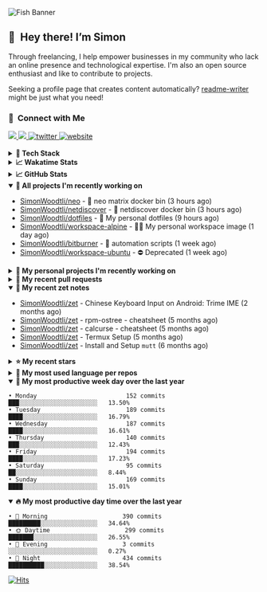 ![Fish Banner](assets/fish.webp)

## 👋 &nbsp;Hey there! I’m Simon

Through freelancing, I help empower businesses in my community who lack
an online presence and technological expertise. I'm also an open source
enthusiast and like to contribute to projects.

Seeking a profile page that creates content automatically?
[readme-writer] might be just what you need!

### 🤝 &nbsp;Connect with Me

<div align="left">
<a href="https://linkedin.com/in/simonwoodtli" target="_blank">
<img src="https://img.shields.io/badge/linkedin-1E77B5?style=for-the-badge&logo=linkedin&logoColor=white alt=linkedin" />
</a>
<a href="https://github.com/simonwoodtli" target="_blank">
<img src="https://img.shields.io/badge/github-24292E?style=for-the-badge&logo=github&logoColor=white alt=github" />
</a>
<a href="https://twitter.com/simonwoodtlidev" target="_blank">
<img src="https://img.shields.io/badge/twitter-26a7de?style=for-the-badge&logo=twitter&logoColor=white" alt="twitter"/>
</a>
<a href="https://simonwoodtli.com" target="_blank">
<img src="https://img.shields.io/badge/website-E2925F?style=for-the-badge&logo=google-chrome&logoColor=white" alt="website"/>
</a>
</div>
<br/>


<details>
  <summary><b>🧰 Tech Stack</b></summary>
  <div align="center">

  ![JavaScript](https://img.shields.io/badge/-JavaScript-333333?style=flat&logo=javascript)&nbsp;
  ![HTML](https://img.shields.io/badge/-HTML-333333?style=flat&logo=HTML5)&nbsp;
  ![CSS](https://img.shields.io/badge/-CSS-333333?style=flat&logo=CSS3&logoColor=1572B6)&nbsp;
  ![Shell](https://img.shields.io/badge/-Bash-333333?style=flat&logo=shell)&nbsp;
  ![Python](https://img.shields.io/badge/-Python-333333?style=flat&logo=python)&nbsp;
  ![Go](https://img.shields.io/badge/-Go-333333?style=flat&logo=go)&nbsp;
  ![PostgreSQL](https://img.shields.io/badge/-PostgreSQL-333333?style=flat&logo=postgresql)&nbsp;
  ![MongoDB](https://img.shields.io/badge/-MongoDB-333333?style=flat&logo=mongodb)
  ![Node.js](https://img.shields.io/badge/-Node.js-333333?style=flat&logo=node.js)&nbsp;
  ![Bootstrap](https://img.shields.io/badge/-Bootstrap-333333?style=flat&logo=bootstrap&logoColor=563D7C)&nbsp;
  ![Git](https://img.shields.io/badge/-Git-333333?style=flat&logo=git)&nbsp;
  ![GitHub Actions](https://img.shields.io/badge/-GitHub%20Actions-333333?style=flat&logo=github)&nbsp;
  ![Docker](https://img.shields.io/badge/-Docker-333333?style=flat&logo=docker)&nbsp;
  ![Markdown](https://img.shields.io/badge/-Markdown-333333?style=flat&logo=markdown)&nbsp;
  ![Vim](https://img.shields.io/badge/-Vim-333333?style=flat&logo=vim)&nbsp;
  ![Linux](https://img.shields.io/badge/-Linux-333333?style=flat&logo=linux)&nbsp;
  </div>
</details>

<details>
  <summary><b>📈 Wakatime Stats</b></summary>
  <p align="center"><a href="https://wakatime.com/@SimonWoodtli">
  <img align="center" width="400" height="300" src="https://wakatime.com/share/@SimonWoodtli/7761bcef-e104-47d9-912a-dfd6bf08868b.svg" />
  </a>
  <a href="https://wakatime.com/@SimonWoodtli">
  <img align="center" width="400" height="300" src="https://wakatime.com/share/@SimonWoodtli/341953df-6a40-47b7-8220-ace4eabe0a17.svg" />
  </a></p>

  <h4><b>💬 I've been working with the following languages over the last 7 days</b></h4>

```
• Bash                           4 hrs 7 mins                   ██████████████░░░░░░░░░░░   56.26%
• YAML                           1 hr 56 mins                   ███████░░░░░░░░░░░░░░░░░░   26.61%
• Markdown                       50 mins                        ███░░░░░░░░░░░░░░░░░░░░░░   11.57%
• ActionScript                   17 mins                        █░░░░░░░░░░░░░░░░░░░░░░░░   3.97%
• Assembly                       2 mins                         ░░░░░░░░░░░░░░░░░░░░░░░░░   0.66%
• Ezhil                          2 mins                         ░░░░░░░░░░░░░░░░░░░░░░░░░   0.55%
• Other                          0 secs                         ░░░░░░░░░░░░░░░░░░░░░░░░░   0.15%
• Docker                         0 secs                         ░░░░░░░░░░░░░░░░░░░░░░░░░   0.13%
• Cheetah                        0 secs                         ░░░░░░░░░░░░░░░░░░░░░░░░░   0.1%
```

  <h4>👷 I've been working on the following projects over the last 7 days</h4>

```
• dotfiles                       2 hrs 57 mins                  ██████████░░░░░░░░░░░░░░░   40.33%
• workspace-alpine               2 hrs 56 mins                  ██████████░░░░░░░░░░░░░░░   40.1%
• Unknown Project                56 mins                        ███░░░░░░░░░░░░░░░░░░░░░░   12.93%
• readme-writer                  12 mins                        █░░░░░░░░░░░░░░░░░░░░░░░░   2.77%
• zet                            6 mins                         ░░░░░░░░░░░░░░░░░░░░░░░░░   1.55%
• cloud-os                       4 mins                         ░░░░░░░░░░░░░░░░░░░░░░░░░   0.93%
• Private                        3 mins                         ░░░░░░░░░░░░░░░░░░░░░░░░░   0.72%
• workspace-ubuntu               2 mins                         ░░░░░░░░░░░░░░░░░░░░░░░░░   0.67%
```

  <h4><b>🛠️ I've been working with the following editors over the last 7 days</b></h4>

```
• Vim                            7 hrs 19 mins                  █████████████████████████   100%
```

  <h4><b>💻 I've been working with the following operating systems over the last 7 days</b></h4>

```
• Linux                          7 hrs 19 mins                  █████████████████████████   100%
```

</details>

<details>
  <summary><b>📈 GitHub Stats</b></summary>
  <div align="center"><a href="https://github.com/anuraghazra/github-readme-stats"><img
  src="https://github-readme-stats.vercel.app/api?username=simonwoodtli&show_icons=true&locale=en&theme=gruvbox"
  align="center" width="40%" height="20%"/></a>
  <a href="https://github-readme-streak-stats.herokuapp.com/"><img src="https://github-readme-streak-stats.herokuapp.com/?user=simonwoodtli&theme=gruvbox"
  align="center" width="40%" height="20%"/></a>
  </div>
</details>

<details open="">
  <summary><b>👷 All projects I'm recently working on</b></summary>

* [SimonWoodtli/neo](https://github.com/SimonWoodtli/neo) - 🐋 neo matrix docker bin (3 hours ago)
* [SimonWoodtli/netdiscover](https://github.com/SimonWoodtli/netdiscover) - 🐋 netdiscover docker bin (3 hours ago)
* [SimonWoodtli/dotfiles](https://github.com/SimonWoodtli/dotfiles) - 🏡 My personal dotfiles (9 hours ago)
* [SimonWoodtli/workspace-alpine](https://github.com/SimonWoodtli/workspace-alpine) - 🤖🐳 My personal workspace image (1 day ago)
* [SimonWoodtli/bitburner](https://github.com/SimonWoodtli/bitburner) - 🤖 automation scripts (1 week ago)
* [SimonWoodtli/workspace-ubuntu](https://github.com/SimonWoodtli/workspace-ubuntu) - ⛔ Deprecated (1 week ago)

</details>
<details>
  <summary><b>🌱 My personal projects I'm recently working on</b></summary>

* [SimonWoodtli/neo](https://github.com/SimonWoodtli/neo) - 🐋 neo matrix docker bin (3 hours ago)
* [SimonWoodtli/netdiscover](https://github.com/SimonWoodtli/netdiscover) - 🐋 netdiscover docker bin (3 hours ago)
* [SimonWoodtli/dotfiles](https://github.com/SimonWoodtli/dotfiles) - 🏡 My personal dotfiles (9 hours ago)
* [SimonWoodtli/workspace-alpine](https://github.com/SimonWoodtli/workspace-alpine) - 🤖🐳 My personal workspace image (1 day ago)
* [SimonWoodtli/bitburner](https://github.com/SimonWoodtli/bitburner) - 🤖 automation scripts (1 week ago)
* [SimonWoodtli/workspace-ubuntu](https://github.com/SimonWoodtli/workspace-ubuntu) - ⛔ Deprecated (1 week ago)

</details>
<details>
  <summary><b>🔨 My recent pull requests</b></summary>

* [feat: add wireguard-generate-keys script](https://github.com/SimonWoodtli/dotfiles-old/pull/14) on [SimonWoodtli/dotfiles-old](https://github.com/SimonWoodtli/dotfiles-old) (11 months ago)
* [feat: add video-to-gif script](https://github.com/SimonWoodtli/dotfiles-old/pull/13) on [SimonWoodtli/dotfiles-old](https://github.com/SimonWoodtli/dotfiles-old) (11 months ago)
* [feat: add spoof-mac-linux script](https://github.com/SimonWoodtli/dotfiles-old/pull/12) on [SimonWoodtli/dotfiles-old](https://github.com/SimonWoodtli/dotfiles-old) (11 months ago)
* [feat: add sp-tmux script](https://github.com/SimonWoodtli/dotfiles-old/pull/11) on [SimonWoodtli/dotfiles-old](https://github.com/SimonWoodtli/dotfiles-old) (11 months ago)
* [feat: add sp script](https://github.com/SimonWoodtli/dotfiles-old/pull/10) on [SimonWoodtli/dotfiles-old](https://github.com/SimonWoodtli/dotfiles-old) (11 months ago)

</details>
<details open="">
  <summary><b>📝 My recent zet notes</b></summary>

* [SimonWoodtli/zet](https://github.com/SimonWoodtli/zet/tree/d442487a83af583abd23719912a1c1f7496cff33/20230620172505) - Chinese Keyboard Input on Android: Trime IME (2 months ago)
* [SimonWoodtli/zet](https://github.com/SimonWoodtli/zet/tree/3d9625f8bc632c595fa8b28b6f6f09026dd9eec2/20230418171555) - rpm-ostree - cheatsheet (5 months ago)
* [SimonWoodtli/zet](https://github.com/SimonWoodtli/zet/tree/ac39e3c3413746ceaca835b27435b1307b8ece5a/20230405141750) - calcurse - cheatsheet (5 months ago)
* [SimonWoodtli/zet](https://github.com/SimonWoodtli/zet/tree/048ec158f111c6e045c75a30f62ef4ab1aee72f4/20230402010650) - Termux Setup (5 months ago)
* [SimonWoodtli/zet](https://github.com/SimonWoodtli/zet/tree/922c07ce713a428d56ac4af1b8c8572533e26066/20230317140539) - Install and Setup `mutt` (6 months ago)

</details>
<details>
  <summary><b>⭐ My recent stars</b></summary>

* [rustdesk/rustdesk](https://github.com/rustdesk/rustdesk) - An open-source remote desktop, and alternative to TeamViewer. (4 months ago)
* [essembeh/gnome-extensions-cli](https://github.com/essembeh/gnome-extensions-cli) - Command line tool to manage your Gnome Shell extensions (4 months ago)
* [tmux/tmux](https://github.com/tmux/tmux) - tmux source code (4 months ago)
* [lm-sys/FastChat](https://github.com/lm-sys/FastChat) - An open platform for training, serving, and evaluating large language models. Release repo for Vicuna and Chatbot Arena. (5 months ago)
* [getsops/sops](https://github.com/getsops/sops) - Simple and flexible tool for managing secrets (6 months ago)

</details>
<details>
  <summary><b>💬 My most used language per repos</b></summary>

```
• Shell                          13 repos                       ████████████████░░░░░░░░░   65.00%
• Dockerfile                     1 repo                         █░░░░░░░░░░░░░░░░░░░░░░░░   5.00%
• JavaScript                     1 repo                         █░░░░░░░░░░░░░░░░░░░░░░░░   5.00%
• CSS                            3 repos                        ████░░░░░░░░░░░░░░░░░░░░░   15.00%
• Nix                            1 repo                         █░░░░░░░░░░░░░░░░░░░░░░░░   5.00%
• HTML                           1 repo                         █░░░░░░░░░░░░░░░░░░░░░░░░   5.00%
```

</details>
<details open="">
  <summary><b>📆 My most productive week day over the last year</b></summary>

```
• Monday                         152 commits                    ███░░░░░░░░░░░░░░░░░░░░░░   13.50%
• Tuesday                        189 commits                    ████░░░░░░░░░░░░░░░░░░░░░   16.79%
• Wednesday                      187 commits                    ████░░░░░░░░░░░░░░░░░░░░░   16.61%
• Thursday                       140 commits                    ███░░░░░░░░░░░░░░░░░░░░░░   12.43%
• Friday                         194 commits                    ████░░░░░░░░░░░░░░░░░░░░░   17.23%
• Saturday                       95 commits                     ██░░░░░░░░░░░░░░░░░░░░░░░   8.44%
• Sunday                         169 commits                    ████░░░░░░░░░░░░░░░░░░░░░   15.01%
```

</details>
<details open="">
  <summary><b>🔥 My most productive day time over the last year</b></summary>

```
• 🌅 Morning                     390 commits                    █████████░░░░░░░░░░░░░░░░   34.64%
• 🌞 Daytime                     299 commits                    ███████░░░░░░░░░░░░░░░░░░   26.55%
• 🌇 Evening                     3 commits                      ░░░░░░░░░░░░░░░░░░░░░░░░░   0.27%
• 🌃 Night                       434 commits                    ██████████░░░░░░░░░░░░░░░   38.54%
```

</details>

[![Hits](https://hits.seeyoufarm.com/api/count/incr/badge.svg?url=https%3A%2F%2Fgithub.com%2Fsimonwoodtli&count_bg=%23689D6A&title_bg=%23282828&icon=&icon_color=%23E7E7E7&title=views+%28today+%2F+total%29&edge_flat=false)](https://hits.seeyoufarm.com)

[readme-writer]: <https://github.com/SimonWoodtli/readme-writer>
